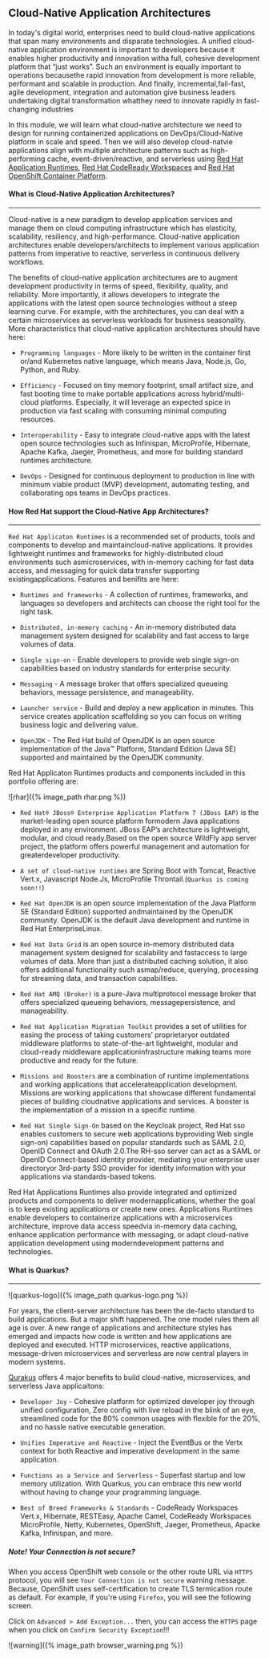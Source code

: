 ## Cloud-Native Application Architectures

In today's digital world, enterprises need to build cloud-native applications that span many environments and disparate technologies.
A unified cloud-native application environment is important to developers because it enables higher productivity and innovation witha full, cohesive 
development platform that “just works”. Such an environment is equally important to operations becausethe rapid innovation from development is more reliable, 
performant and scalable in production. And finally, incremental,fail-fast, agile development, integration and automation give business leaders undertaking 
digital transformation whatthey need to innovate rapidly in fast-changing industries

In this module, we will learn what cloud-native architecture we need to design for running containerized applications on DevOps/Cloud-Native platform in scale and speed.
Then we will also develop cloud-natvie applications align with multiple architecture patterns such as high-performing cache, event-driven/reactive, and serverless using 
[Red Hat Application Runtimes](https://www.redhat.com/en/technologies/cloud-computing/openshift/application-runtimes), [Red Hat CodeReady Workspaces](https://developers.redhat.com/products/codeready-workspaces/overview) and 
[Red Hat OpenShift Container Platform](https://www.redhat.com/en/technologies/cloud-computing/openshift).


#### What is Cloud-Native Application Architectures?

---

Cloud-native is a new paradigm to develop application services and manage them on cloud computing infrastructure 
which has elasticity, scalability, resiliency, and high-performance. Cloud-native application architectures enable 
developers/architects to implement various application patterns from imperative to reactive, serverless in continuous delivery workflows.

The benefits of cloud-native application architectures are to augment development productivity in terms of speed, 
flexibility, quality, and reliability. More importantly, it allows developers to integrate the applications with the 
latest open source technologies without a steep learning curve. For example, with the architectures, you can deal with a certain 
microservices as serverless workloads for business seasonality. More characteristics that cloud-native application architectures should have here:

 * `Programming languages` - More likely to be written in the container first or/and Kubernetes native language, which means Java, Node.js, Go, Python, and Ruby.

 * `Efficiency` - Focused on tiny memory footprint, small artifact size, and fast booting time to make portable applications across hybrid/multi-cloud platforms. Especially, it will leverage an expected spice in production via fast scaling with consuming minimal computing resources.

 * `Interoperability` - Easy to integrate cloud-native apps with the latest open source technologies such as Infinispan, MicroProfile, Hibernate, Apache Kafka, Jaeger, Prometheus, and more for building standard runtimes architecture.

 * `DevOps` - Designed for continuous deployment to production in line with minimum viable product (MVP) development, automating testing, and collaborating ops teams in DevOps practices.


#### How Red Hat support the Cloud-Native App Architectures?

---

`Red Hat Applicaton Runtime​s​` is a recommended set of products, tools and components to develop and maintaincloud-native applications. It provides lightweight 
runtimes and frameworks for highly-distributed cloud environments such asmicroservices, with in-memory caching for fast data access, and messaging for quick data 
transfer supporting existingapplications. Features and benifits are here:

 * `Runtimes and frameworks` - A collection of runtimes, frameworks, and languages so developers and architects can choose the right tool for the right task.

 * `Distributed, in-memory caching` - An in-memory distributed data management system designed for scalability and fast access to large volumes of data.
 
 * `Single sign-on` - Enable developers to provide web single sign-on capabilities based on industry standards for enterprise security.
 
 * `Messaging` - A message broker that offers specialized queueing behaviors, message persistence, and manageability.
 
 * `Launcher service` - Build and deploy a new application in minutes. This service creates application scaffolding so you can focus on writing business logic and delivering value.
 
 * `OpenJDK` - The Red Hat build of OpenJDK is an open source implementation of the Java™ Platform, Standard Edition (Java SE) supported and maintained by the OpenJDK community.

Red Hat Applicaton Runtime​s​ products and components included in this portfolio offering are:

![rhar]({% image_path rhar.png %})

 * `Red Hat® JBoss® Enterprise Application Platform 7​​ (JBoss EAP)` is the market-leading open source platform formodern Java applications deployed in any environment. 
    JBoss EAP’s architecture is lightweight, modular, and cloud ready.Based on the open source WildFly app server project, the platform offers powerful management and 
    automation for greaterdeveloper productivity.

 * `A set of cloud-native runtimes` are Spring Boot with Tomcat, Reactive Vert.x, Javascript Node.Js, MicroProfile Throntail.(`Quarkus is coming soon!!`) 

 * `Red Hat OpenJDK​`​ is an open source implementation of the Java Platform SE (Standard Edition) supported andmaintained 
    by the OpenJDK community. OpenJDK is the default Java development and runtime in Red Hat EnterpriseLinux.

 * `Red Hat Data Grid​`​ is an open source ​in-memory distributed data management system designed for scalability and fastaccess to large volumes of data. 
    More than just a distributed caching solution, it also offers additional functionality such asmap/reduce, querying, processing for streaming data, and 
    transaction capabilities​.

 * `Red Hat AMQ​​ (Broker)` is a pure-Java multiprotocol message broker that offers specialized queueing behaviors, messagepersistence, and manageability.
 
 * `Red Hat Application Migration Toolkit​`​ provides a set of utilities for easing the process of taking customers’ proprietaryor outdated middleware platforms to 
    state-of-the-art lightweight, modular and cloud-ready middleware applicationinfrastructure making teams more productive and ready for the future.

 * `Missions and Boosters`​​ are a combination of runtime implementations and working applications that accelerateapplication development. ​Missions are working 
    applications that showcase different fundamental pieces of building cloudnative applications and services. A booster is the implementation of a mission in a specific runtime.

 * `Red Hat Single Sign-On​​` based on the Keycloak project, Red Hat sso enables customers to secure web applications byproviding Web single sign-on) capabilities 
    based on popular standards such as SAML 2.0, OpenID Connect and OAuth 2.0.The RH-sso server can act as a SAML or OpenID Connect-based identity provider, 
    mediating your enterprise user directoryor 3rd-party SSO provider for identity information with your applications via standards-based tokens.

Red Hat Applications Runtimes​​ also provide integrated and optimized products and components to deliver modernapplications, whether the goal is to keep 
existing applications or create new ones. Applications Runtimes enable developers to containerize applications with a microservices architecture, improve data access 
speedvia in-memory data caching, enhance application performance with messaging, or adapt cloud-native application development using moderndevelopment patterns and technologies.

#### What is Quarkus? 

---

![quarkus-logo]({% image_path quarkus-logo.png %})

For years, the client-server architecture has been the de-facto standard to build applications. 
But a major shift happened. The one model rules them all age is over. A new range of applications 
and architecture styles has emerged and impacts how code is written and how applications are deployed and executed. 
HTTP microservices, reactive applications, message-driven microservices and serverless are now central players in modern systems.

[Qurakus](https://Quarkus.io/) offers 4 major benefits to build cloud-native, microservices, and serverless Java applicaitons:

* `Developer Joy` - Cohesive platform for optimized developer joy through unified configuration, Zero config with live reload in the blink of an eye,
   streamlined code for the 80% common usages with flexible for the 20%, and no hassle native executable generation.

* `Unifies Imperative and Reactive` - Inject the EventBus or the Vertx context for both Reactive and imperative development in the same application.

* `Functions as a Service and Serverless` - Superfast startup and low memory utilization. With Quarkus, you can embrace this new world without having 
  to change your programming language.

* `Best of Breed Frameworks & Standards` - CodeReady Workspaces Vert.x, Hibernate, RESTEasy, Apache Camel, CodeReady Workspaces MicroProfile, Netty, Kubernetes, OpenShift,
  Jaeger, Prometheus, Apacke Kafka, Infinispan, and more.


##### Note! Your Connection is not secure?

When you access OpenShift web console or the other route URL via `HTTPS` protocol, you will see `Your Connection is not secure` warning message.
Because, OpenShift uses self-certification to create TLS termication route as default. For example, if you're using `Firefox`, you will see the following screen.

Click on `Advanced > Add Exception...` then, you can access the `HTTPS` page when you click on `Confirm Security Exception`!!!

![warning]({% image_path browser_warning.png %})
